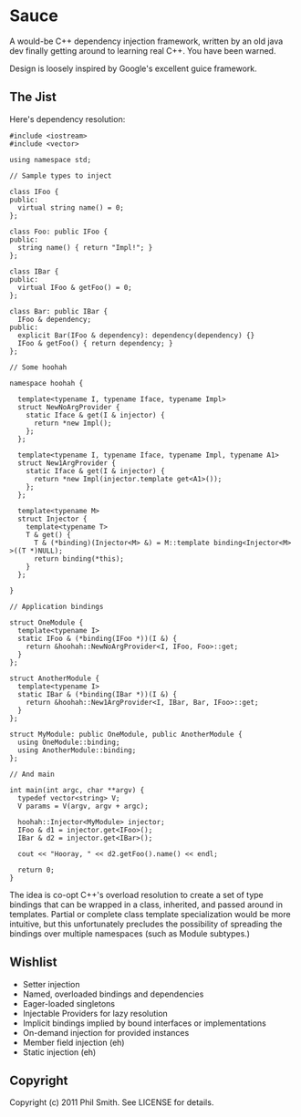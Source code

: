 # Sauce #

A would-be C++ dependency injection framework, written by an old java dev
finally getting around to learning real C++.  You have been warned.

Design is loosely inspired by Google's excellent guice framework.

## The Jist ##

Here's dependency resolution:

    #include <iostream>
    #include <vector>

    using namespace std;

    // Sample types to inject

    class IFoo {
    public:
      virtual string name() = 0;
    };

    class Foo: public IFoo {
    public:
      string name() { return "Impl!"; }
    };

    class IBar {
    public:
      virtual IFoo & getFoo() = 0;
    };

    class Bar: public IBar {
      IFoo & dependency;
    public:
      explicit Bar(IFoo & dependency): dependency(dependency) {}
      IFoo & getFoo() { return dependency; }
    };

    // Some hoohah

    namespace hoohah {

      template<typename I, typename Iface, typename Impl>
      struct NewNoArgProvider {
        static Iface & get(I & injector) {
          return *new Impl();
        };
      };

      template<typename I, typename Iface, typename Impl, typename A1>
      struct New1ArgProvider {
        static Iface & get(I & injector) {
          return *new Impl(injector.template get<A1>());
        };
      };

      template<typename M>
      struct Injector {
        template<typename T>
        T & get() {
          T & (*binding)(Injector<M> &) = M::template binding<Injector<M> >((T *)NULL);
          return binding(*this);
        }
      };

    }

    // Application bindings

    struct OneModule {
      template<typename I>
      static IFoo & (*binding(IFoo *))(I &) {
        return &hoohah::NewNoArgProvider<I, IFoo, Foo>::get;
      }
    };

    struct AnotherModule {
      template<typename I>
      static IBar & (*binding(IBar *))(I &) {
        return &hoohah::New1ArgProvider<I, IBar, Bar, IFoo>::get;
      }
    };

    struct MyModule: public OneModule, public AnotherModule {
      using OneModule::binding;
      using AnotherModule::binding;
    };

    // And main

    int main(int argc, char **argv) {
      typedef vector<string> V;
      V params = V(argv, argv + argc);

      hoohah::Injector<MyModule> injector;
      IFoo & d1 = injector.get<IFoo>();
      IBar & d2 = injector.get<IBar>();

      cout << "Hooray, " << d2.getFoo().name() << endl;

      return 0;
    }

The idea is co-opt C++'s overload resolution to create a set of type bindings that can be wrapped in a class, inherited, and passed around in templates.  Partial or complete class template specialization would be more intuitive, but this unfortunately precludes the possibility of spreading the bindings over multiple namespaces (such as Module subtypes.)

## Wishlist ##

* Setter injection
* Named, overloaded bindings and dependencies
* Eager-loaded singletons
* Injectable Providers for lazy resolution
* Implicit bindings implied by bound interfaces or implementations
* On-demand injection for provided instances
* Member field injection (eh)
* Static injection (eh)

## Copyright ##

Copyright (c) 2011 Phil Smith. See LICENSE for details.
